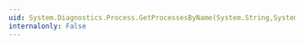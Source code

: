 ```yaml
---
uid: System.Diagnostics.Process.GetProcessesByName(System.String,System.String)
internalonly: False
---
```


